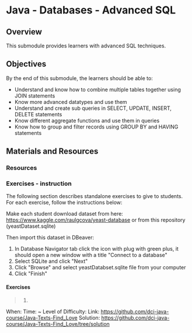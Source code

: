 # Java - Databases - Advanced SQL

## Overview
This submodule provides learners with advanced SQL techniques.

## Objectives
By the end of this submodule, the learners should be able to:

* Understand and know how to combine multiple tables together using JOIN statements
* Know more advanced datatypes and use them
* Understand and create sub queries in SELECT, UPDATE, INSERT, DELETE statements
* Know different aggregate functions and use them in queries
* Know how to group and filter records using GROUP BY and HAVING statements

## Materials and Resources
### Resources


### Exercises - instruction
The following section describes standalone exercises to give to students. 
For each exercise, follow the instructions below:

Make each student download dataset from here: 
https://www.kaggle.com/raulgcova/yeast-database or from this repository (yeastDataset.sqlite)

Then import this dataset in DBeaver:
1. In Database Navigator tab click the icon with plug with green plus, it should open a new window with a title "Connect to a database"
2. Select SQLite and click "Next"
3. Click "Browse" and select yeastDatabset.sqlite file from your computer
4. Click "Finish"

#### Exercises

> 1. 
When: 
Time: ~
Level of Difficulty: 
Link: https://github.com/dci-java-course/Java-Texts-Find_Love
Solution: https://github.com/dci-java-course/Java-Texts-Find_Love/tree/solution



